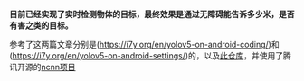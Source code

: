  **目前已经实现了实时检测物体的目标，最终效果是通过无障碍能告诉多少米，是否有害之类的目标。** 

参考了这两篇文章分别是(https://i7y.org/en/yolov5-on-android-coding/)和(https://i7y.org/en/yolov5-on-android-settings/)的，以及[此仓库](https://github.com/nihui/ncnn-android-yolov5/tree/master)，并使用了腾讯开源的[ncnn项目](https://github.com/Tencent/ncnn)